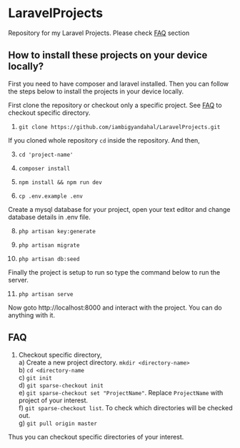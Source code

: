 # LaravelProjects
Repository for my Laravel Projects. Please check [FAQ](#faq) section

## How to install these projects on your device locally?

First you need to have composer and laravel installed. Then you can follow the steps below to install the projects in your device locally.

First clone the repository or checkout only a specific project. See [FAQ](#faq) to checkout specific directory.

1) `git clone https://github.com/iambigyandahal/LaravelProjects.git`  

If you cloned whole repository `cd` inside the repository. And then,

3) `cd 'project-name'`

4) `composer install`  

5) `npm install && npm run dev`  

6) `cp .env.example .env`  

Create a mysql database for your project, open your text editor and change database details in .env file.

8) `php artisan key:generate`  

9) `php artisan migrate`  

10) `php artisan db:seed`  

Finally the project is setup to run so type the command below to run the server.

11) `php artisan serve`  

Now goto http://localhost:8000 and interact with the project. You can do anything with it.

## FAQ
1) Checkout specific directory,  
	a) Create a new project directory. `mkdir <directory-name>`  
	b) `cd <directory-name`  
	c) `git init`  
	d) `git sparse-checkout init`  
	e) `git sparse-checkout set "ProjectName"`. Replace `ProjectName` with project of your interest.  
	f) `git sparse-checkout list`. To check which directories will be checked out.  
	g) `git pull origin master`  

Thus you can checkout specific directories of your interest.
